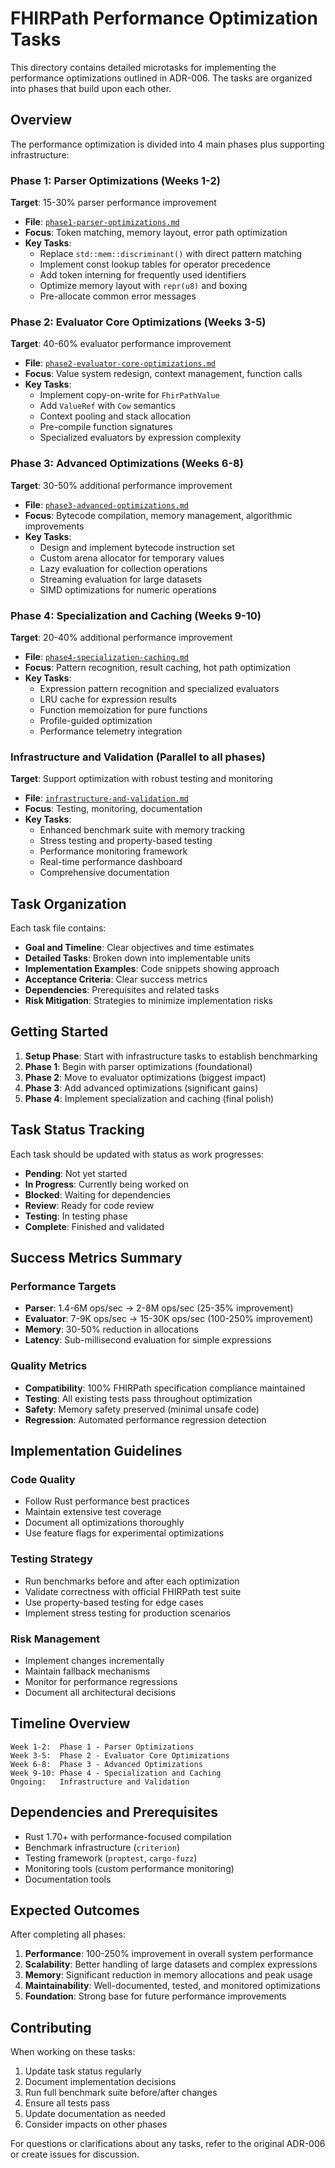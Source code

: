 # FHIRPath Performance Optimization Tasks

This directory contains detailed microtasks for implementing the performance optimizations outlined in ADR-006. The tasks are organized into phases that build upon each other.

## Overview

The performance optimization is divided into 4 main phases plus supporting infrastructure:

### Phase 1: Parser Optimizations (Weeks 1-2)
**Target**: 15-30% parser performance improvement

- **File**: [`phase1-parser-optimizations.md`](./phase1-parser-optimizations.md)
- **Focus**: Token matching, memory layout, error path optimization
- **Key Tasks**:
  - Replace `std::mem::discriminant()` with direct pattern matching
  - Implement const lookup tables for operator precedence  
  - Add token interning for frequently used identifiers
  - Optimize memory layout with `repr(u8)` and boxing
  - Pre-allocate common error messages

### Phase 2: Evaluator Core Optimizations (Weeks 3-5)
**Target**: 40-60% evaluator performance improvement

- **File**: [`phase2-evaluator-core-optimizations.md`](./phase2-evaluator-core-optimizations.md)
- **Focus**: Value system redesign, context management, function calls
- **Key Tasks**:
  - Implement copy-on-write for `FhirPathValue`
  - Add `ValueRef` with `Cow` semantics
  - Context pooling and stack allocation
  - Pre-compile function signatures
  - Specialized evaluators by expression complexity

### Phase 3: Advanced Optimizations (Weeks 6-8)
**Target**: 30-50% additional performance improvement

- **File**: [`phase3-advanced-optimizations.md`](./phase3-advanced-optimizations.md)
- **Focus**: Bytecode compilation, memory management, algorithmic improvements
- **Key Tasks**:
  - Design and implement bytecode instruction set
  - Custom arena allocator for temporary values
  - Lazy evaluation for collection operations
  - Streaming evaluation for large datasets
  - SIMD optimizations for numeric operations

### Phase 4: Specialization and Caching (Weeks 9-10)
**Target**: 20-40% additional performance improvement

- **File**: [`phase4-specialization-caching.md`](./phase4-specialization-caching.md)
- **Focus**: Pattern recognition, result caching, hot path optimization
- **Key Tasks**:
  - Expression pattern recognition and specialized evaluators
  - LRU cache for expression results
  - Function memoization for pure functions
  - Profile-guided optimization
  - Performance telemetry integration

### Infrastructure and Validation (Parallel to all phases)
**Target**: Support optimization with robust testing and monitoring

- **File**: [`infrastructure-and-validation.md`](./infrastructure-and-validation.md)
- **Focus**: Testing, monitoring, documentation
- **Key Tasks**:
  - Enhanced benchmark suite with memory tracking
  - Stress testing and property-based testing
  - Performance monitoring framework
  - Real-time performance dashboard
  - Comprehensive documentation

## Task Organization

Each task file contains:

- **Goal and Timeline**: Clear objectives and time estimates
- **Detailed Tasks**: Broken down into implementable units
- **Implementation Examples**: Code snippets showing approach
- **Acceptance Criteria**: Clear success metrics
- **Dependencies**: Prerequisites and related tasks
- **Risk Mitigation**: Strategies to minimize implementation risks

## Getting Started

1. **Setup Phase**: Start with infrastructure tasks to establish benchmarking
2. **Phase 1**: Begin with parser optimizations (foundational)
3. **Phase 2**: Move to evaluator optimizations (biggest impact)
4. **Phase 3**: Add advanced optimizations (significant gains)
5. **Phase 4**: Implement specialization and caching (final polish)

## Task Status Tracking

Each task should be updated with status as work progresses:

- **Pending**: Not yet started
- **In Progress**: Currently being worked on
- **Blocked**: Waiting for dependencies
- **Review**: Ready for code review
- **Testing**: In testing phase
- **Complete**: Finished and validated

## Success Metrics Summary

### Performance Targets
- **Parser**: 1.4-6M ops/sec → 2-8M ops/sec (25-35% improvement)
- **Evaluator**: 7-9K ops/sec → 15-30K ops/sec (100-250% improvement)
- **Memory**: 30-50% reduction in allocations
- **Latency**: Sub-millisecond evaluation for simple expressions

### Quality Metrics
- **Compatibility**: 100% FHIRPath specification compliance maintained
- **Testing**: All existing tests pass throughout optimization
- **Safety**: Memory safety preserved (minimal unsafe code)
- **Regression**: Automated performance regression detection

## Implementation Guidelines

### Code Quality
- Follow Rust performance best practices
- Maintain extensive test coverage
- Document all optimizations thoroughly
- Use feature flags for experimental optimizations

### Testing Strategy
- Run benchmarks before and after each optimization
- Validate correctness with official FHIRPath test suite
- Use property-based testing for edge cases
- Implement stress testing for production scenarios

### Risk Management
- Implement changes incrementally
- Maintain fallback mechanisms
- Monitor for performance regressions
- Document all architectural decisions

## Timeline Overview

```
Week 1-2:  Phase 1 - Parser Optimizations
Week 3-5:  Phase 2 - Evaluator Core Optimizations  
Week 6-8:  Phase 3 - Advanced Optimizations
Week 9-10: Phase 4 - Specialization and Caching
Ongoing:   Infrastructure and Validation
```

## Dependencies and Prerequisites

- Rust 1.70+ with performance-focused compilation
- Benchmark infrastructure (`criterion`)
- Testing framework (`proptest`, `cargo-fuzz`)
- Monitoring tools (custom performance monitoring)
- Documentation tools

## Expected Outcomes

After completing all phases:

1. **Performance**: 100-250% improvement in overall system performance
2. **Scalability**: Better handling of large datasets and complex expressions
3. **Memory**: Significant reduction in memory allocations and peak usage
4. **Maintainability**: Well-documented, tested, and monitored optimizations
5. **Foundation**: Strong base for future performance improvements

## Contributing

When working on these tasks:

1. Update task status regularly
2. Document implementation decisions
3. Run full benchmark suite before/after changes
4. Ensure all tests pass
5. Update documentation as needed
6. Consider impacts on other phases

For questions or clarifications about any tasks, refer to the original ADR-006 or create issues for discussion.